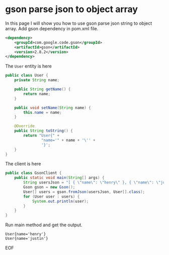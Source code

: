# gson parse json to object array
In this page I will show you how to use gson parse json string to object array. Add gson dependency in pom.xml file.
```xml
<dependency>
    <groupId>com.google.code.gson</groupId>
    <artifactId>gson</artifactId>
    <version>2.8.2</version>
</dependency>
```
The `User` entity is here
```java
public class User {
    private String name;

    public String getName() {
        return name;
    }

    public void setName(String name) {
        this.name = name;
    }

    @Override
    public String toString() {
        return "User{" +
                "name='" + name + '\'' +
                '}';
    }
}
```
The client is here
```java
public class GsonClient {
    public static void main(String[] args) {
        String usersJson = "[ { \"name\": \"henry\" }, { \"name\": \"justin\" } ]";
        Gson gson = new Gson();
        User[] users = gson.fromJson(usersJson, User[].class);
        for (User user : users) {
            System.out.println(user);
        }
    }
}
```
Run main method and get the output.
```
User{name='henry'}
User{name='justin'}
```

EOF